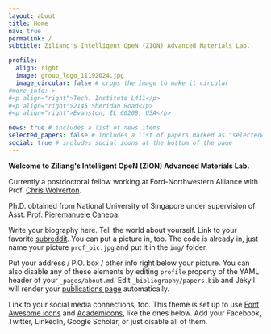 ```yaml
---
layout: about
title: Home
nav: true
permalink: /
subtitle: Ziliang's Intelligent OpeN (ZION) Advanced Materials Lab.

profile:
  align: right
  image: group_logo_11192024.jpg
  image_circular: false # crops the image to make it circular
#more_info: >
#<p align="right">Tech. Institute L411</p>
#<p align="right">2145 Sheridan Road</p>
#<p align="right">Evanston, IL 60208, USA</p>

news: true # includes a list of news items
selected_papers: false # includes a list of papers marked as "selected={true}"
social: true # includes social icons at the bottom of the page
---
```


**Welcome to Ziliang's Intelligent OpeN (ZION) Advanced Materials Lab.**

Currently a postdoctoral fellow working at Ford-Northwestern Alliance with Prof. [Chris Wolverton](https://sites.google.com/site/wolvertonresearchgroup/). 

Ph.D. obtained from National University of Singapore under supervision of Asst. Prof. <a href="https://caneparesearch.org" target="_blank">Pieremanuele Canepa</a>. 

Write your biography here. Tell the world about yourself. Link to your favorite [subreddit](http://reddit.com). You can put a picture in, too. The code is already in, just name your picture `prof_pic.jpg` and put it in the `img/` folder.

Put your address / P.O. box / other info right below your picture. You can also disable any of these elements by editing `profile` property of the YAML header of your `_pages/about.md`. Edit `_bibliography/papers.bib` and Jekyll will render your [publications page](/al-folio/publications/) automatically.

Link to your social media connections, too. This theme is set up to use [Font Awesome icons](https://fontawesome.com/) and [Academicons](https://jpswalsh.github.io/academicons/), like the ones below. Add your Facebook, Twitter, LinkedIn, Google Scholar, or just disable all of them.
